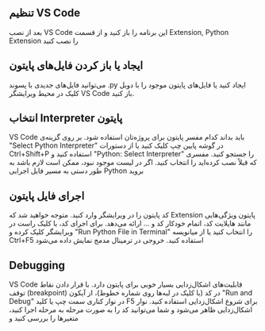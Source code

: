 <div dir=”rtl”>

  ## تنظیم VS Code    
  بعد از نصب VS Code این برنامه را باز کنید و از قسمت Extension, Python Extension را نصب کنید
  ## ایجاد یا باز کردن فایل‌های پایتون  
می‌توانید فایل‌های جدیدی با پسوند .py ایجاد کنید یا فایل‌های پایتون موجود را با دوبل کلیک در محیط ویرایشگر VS Code باز کنید.
 ## انتخاب Interpreter پایتون
 VS Code باید بداند کدام مفسر پایتون برای پروژه‌تان استفاده شود. بر روی گزینه‌ی "Select Python Interpreter" در گوشه پایین چپ کلیک کنید یا از دستورات Ctrl+Shift+P استفاده کنید و "Python: Select Interpreter" را جستجو کنید. مفسری که قبلاً نصب کرده‌اید را انتخاب کنید. اگر در لیست موجود نبود، ممکن است لازم باشد به طور دستی به مسیر فایل اجرایی Python بروید


  ##  اجرای فایل پایتون 
کد پایتون را در ویرایشگر وارد کنید. متوجه خواهید شد که Extension پایتون ویژگی‌هایی مانند هایلایت کد، اتمام خودکار کد و ... ارائه می‌دهد. برای اجرای کد، با کلیک راست در ویرایشگر کلیک کرده و "Run Python File in Terminal" را انتخاب کنید یا از میانویسه Ctrl+F5 استفاده کنید. خروجی در ترمینال مدمج نمایش داده می‌شود

##  Debugging  
VS Code قابلیت‌های اشکال‌زدایی بسیار خوبی برای پایتون دارد. با قرار دادن نقاط توقف (breakpoint) در کد (با کلیک در لبه‌ها روی شماره خطوط)، از آیکون "Run and Debug" در نوار کناری سمت چپ یا کلید F5 برای شروع اشکال‌زدایی استفاده کنید. نوار اشکال‌زدایی ظاهر می‌شود و شما می‌توانید کد را به صورت مرحله به مرحله اجرا کنید، متغیرها را بررسی کنید و


</div>



